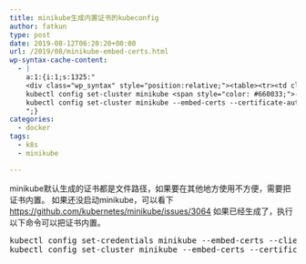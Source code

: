 ```yaml
---
title: minikube生成内置证书的kubeconfig
author: fatkun
type: post
date: 2019-08-12T06:20:20+00:00
url: /2019/08/minikube-embed-certs.html
wp-syntax-cache-content:
  - |
    a:1:{i:1;s:1325:"
    <div class="wp_syntax" style="position:relative;"><table><tr><td class="code"><pre class="bash" style="font-family:monospace;">kubectl config set-credentials minikube <span style="color: #660033;">--embed-certs</span> <span style="color: #660033;">--client-certificate</span>=<span style="color: #800000;">${HOME}</span><span style="color: #000000; font-weight: bold;">/</span>.minikube<span style="color: #000000; font-weight: bold;">/</span>client.crt <span style="color: #660033;">--client-key</span>=<span style="color: #800000;">${HOME}</span><span style="color: #000000; font-weight: bold;">/</span>.minikube<span style="color: #000000; font-weight: bold;">/</span>client.key
    kubectl config set-cluster minikube <span style="color: #660033;">--embed-certs</span> <span style="color: #660033;">--certificate-authority</span>=<span style="color: #800000;">${HOME}</span><span style="color: #000000; font-weight: bold;">/</span>.minikube<span style="color: #000000; font-weight: bold;">/</span>ca.crt</pre></td></tr></table><p class="theCode" style="display:none;">kubectl config set-credentials minikube --embed-certs --client-certificate=${HOME}/.minikube/client.crt --client-key=${HOME}/.minikube/client.key
    kubectl config set-cluster minikube --embed-certs --certificate-authority=${HOME}/.minikube/ca.crt</p></div>
    ";}
categories:
  - docker
tags:
  - k8s
  - minikube

---
```

minikube默认生成的证书都是文件路径，如果要在其他地方使用不方便，需要把证书内置。
如果还没启动minikube，可以看下 <a href="https://github.com/kubernetes/minikube/issues/3064" rel="noopener" target="_blank">https://github.com/kubernetes/minikube/issues/3064</a>
如果已经生成了，执行以下命令可以把证书内置。
<pre escaped="true" lang="bash">kubectl config set-credentials minikube --embed-certs --client-certificate=${HOME}/.minikube/client.crt --client-key=${HOME}/.minikube/client.key
kubectl config set-cluster minikube --embed-certs --certificate-authority=${HOME}/.minikube/ca.crt</pre>